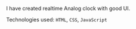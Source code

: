 I have created realtime Analog clock with good UI.

Technologies used:  ```HTML```, ```CSS```, ```JavaScript```

